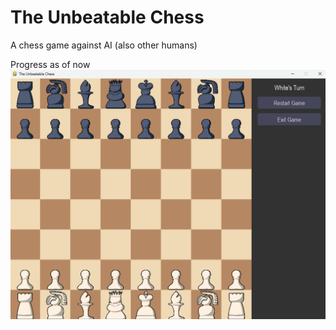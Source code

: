 # The Unbeatable Chess
A chess game against AI (also other humans)


Progress as of now
![Screenshot](assets/screenshot.png)